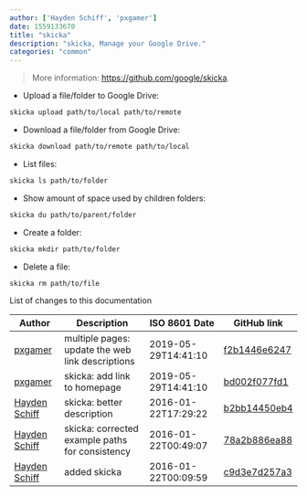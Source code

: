 ```yaml
---
author: ['Hayden Schiff', 'pxgamer']
date: 1559133670
title: "skicka"
description: "skicka, Manage your Google Drive."
categories: "common"
---
```

> More information: <https://github.com/google/skicka>.

- Upload a file/folder to Google Drive:

```bash
skicka upload path/to/local path/to/remote
```

- Download a file/folder from Google Drive:

```bash
skicka download path/to/remote path/to/local
```

- List files:

```bash
skicka ls path/to/folder
```

- Show amount of space used by children folders:

```bash
skicka du path/to/parent/folder
```

- Create a folder:

```bash
skicka mkdir path/to/folder
```

- Delete a file:

```bash
skicka rm path/to/file
```
List of changes to this documentation


Author | Description | ISO 8601 Date | GitHub link
------|-----|-----|-----
[pxgamer](mailto:owzie123@gmail.com) | multiple pages: update the web link descriptions | 2019-05-29T14:41:10 | [f2b1446e6247](https://github.com/tldr-pages/tldr/commit/f2b1446e6247d3e794ee6577dee0c867dfc9af26)
[pxgamer](mailto:owzie123@gmail.com) | skicka: add link to homepage | 2019-05-29T14:41:10 | [bd002f077fd1](https://github.com/tldr-pages/tldr/commit/bd002f077fd136b707fa53f4eb0aa54ead68f838)
[Hayden Schiff](mailto:oxguy3@gmail.com) | skicka: better description | 2016-01-22T17:29:22 | [b2bb14450eb4](https://github.com/tldr-pages/tldr/commit/b2bb14450eb45eb3e85fe6060c509ebbdced4b90)
[Hayden Schiff](mailto:oxguy3@gmail.com) | skicka: corrected example paths for consistency | 2016-01-22T00:49:07 | [78a2b886ea88](https://github.com/tldr-pages/tldr/commit/78a2b886ea88392286cd6eabd0f45b97a6e68351)
[Hayden Schiff](mailto:oxguy3@gmail.com) | added skicka | 2016-01-22T00:09:59 | [c9d3e7d257a3](https://github.com/tldr-pages/tldr/commit/c9d3e7d257a36f43317edd485bfc1d5e605f2dd6)

